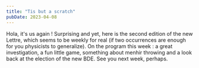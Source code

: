 ```yaml
---
title: "Tis but a scratch"
pubDate: 2023-04-08
---
```


Hola, it's us again ! Surprising and yet, here is the second edition of the new Lettre, which seems to be weekly for real (if two occurrences are enough for you physicists to generalize). On the program this week : a great investigation, a fun little game, something about menhir throwing and a look back at the election of the new BDE. See you next week, perhaps.